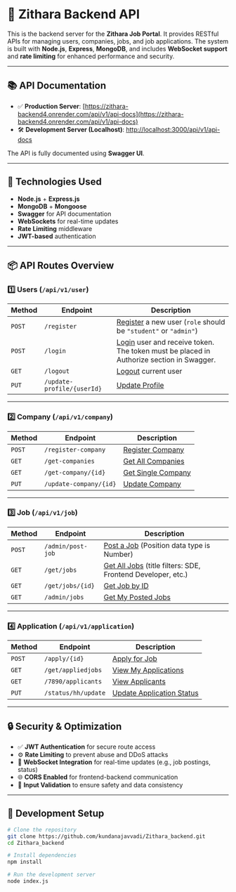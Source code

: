 # 🧠 Zithara Backend API

This is the backend server for the **Zithara Job Portal**. It provides RESTful APIs for managing users, companies, jobs, and job applications. The system is built with **Node.js**, **Express**, **MongoDB**, and includes **WebSocket support** and **rate limiting** for enhanced performance and security.

---

## 📚 API Documentation

- ✅ **Production Server**: [https://zithara-backend4.onrender.com/api/v1/api-docs](https://zithara-backend4.onrender.com/api/v1/api-docs)  
- 🛠️ **Development Server (Localhost)**: [http://localhost:3000/api/v1/api-docs](http://localhost:3000/api/v1/api-docs)

The API is fully documented using **Swagger UI**.

---

## 🧩 Technologies Used

- **Node.js** + **Express.js**
- **MongoDB** + **Mongoose**
- **Swagger** for API documentation
- **WebSockets** for real-time updates
- **Rate Limiting** middleware
- **JWT-based** authentication

---

## 📦 API Routes Overview

### 1️⃣ Users (`/api/v1/user`)

| Method | Endpoint | Description |
|--------|----------|-------------|
| `POST` | `/register` | [Register](https://zithara-backend4.onrender.com/api/v1/user/register) a new user (`role` should be `"student"` or `"admin"`) |
| `POST` | `/login` | [Login](https://zithara-backend4.onrender.com/api/v1/user/login) user and receive token. The token must be placed in Authorize section in Swagger. | 
| `GET`  | `/logout` | [Logout](https://zithara-backend4.onrender.com/api/v1/user/logout) current user |
| `PUT`  | `/update-profile/{userId}` | [Update Profile](https://zithara-backend4.onrender.com/api/v1/user/update-profile/{userId}) |

---

### 2️⃣ Company (`/api/v1/company`)

| Method | Endpoint | Description |
|--------|----------|-------------|
| `POST` | `/register-company` | [Register Company](https://zithara-backend4.onrender.com/api/v1/company/register-company) |
| `GET`  | `/get-companies` | [Get All Companies](https://zithara-backend4.onrender.com/api/v1/company/get-companies) |
| `GET`  | `/get-company/{id}` | [Get Single Company](https://zithara-backend4.onrender.com/api/v1/company/get-company/{id}) |
| `PUT`  | `/update-company/{id}` | [Update Company](https://zithara-backend4.onrender.com/api/v1/company/update-company/{id}) |

---

### 3️⃣ Job (`/api/v1/job`)

| Method | Endpoint | Description |
|--------|----------|-------------|
| `POST` | `/admin/post-job` | [Post a Job](https://zithara-backend4.onrender.com/api/v1/job/admin/post-job) (Position data type is Number) |
| `GET`  | `/get/jobs` | [Get All Jobs](https://zithara-backend4.onrender.com/api/v1/job/get/jobs) (title filters: SDE, Frontend Developer, etc.) |
| `GET`  | `/get/jobs/{id}` | [Get Job by ID](https://zithara-backend4.onrender.com/api/v1/job/get/jobs/{id}) |
| `GET`  | `/admin/jobs` | [Get My Posted Jobs](https://zithara-backend4.onrender.com/api/v1/job/admin/jobs) |

---

### 4️⃣ Application (`/api/v1/application`)

| Method | Endpoint | Description |
|--------|----------|-------------|
| `POST` | `/apply/{id}` | [Apply for Job](https://zithara-backend4.onrender.com/api/v1/application/apply/{id}) |
| `GET`  | `/get/appliedjobs` | [View My Applications](https://zithara-backend4.onrender.com/api/v1/application/get/appliedjobs) |
| `GET`  | `/7890/applicants` | [View Applicants](https://zithara-backend4.onrender.com/api/v1/application/7890/applicants) |
| `PUT`  | `/status/hh/update` | [Update Application Status](https://zithara-backend4.onrender.com/api/v1/application/status/hh/update) |

---

## 🔒 Security & Optimization

- ✅ **JWT Authentication** for secure route access  
- ⚙️ **Rate Limiting** to prevent abuse and DDoS attacks  
- 📡 **WebSocket Integration** for real-time updates (e.g., job postings, status)  
- 🌐 **CORS Enabled** for frontend-backend communication  
- 🧪 **Input Validation** to ensure safety and data consistency  

---

## 🔧 Development Setup

```bash
# Clone the repository
git clone https://github.com/kundanajavvadi/Zithara_backend.git
cd Zithara_backend

# Install dependencies
npm install

# Run the development server
node index.js

